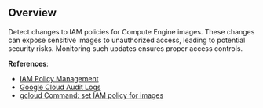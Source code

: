 ## Overview

Detect changes to IAM policies for Compute Engine images. These changes can expose sensitive images to unauthorized access, leading to potential security risks. Monitoring such updates ensures proper access controls.

**References**:
- [IAM Policy Management](https://cloud.google.com/iam/docs/policies)
- [Google Cloud Audit Logs](https://cloud.google.com/logging/docs/audit)
- [gcloud Command: set IAM policy for images](https://cloud.google.com/sdk/gcloud/reference/compute/images/set-iam-policy)